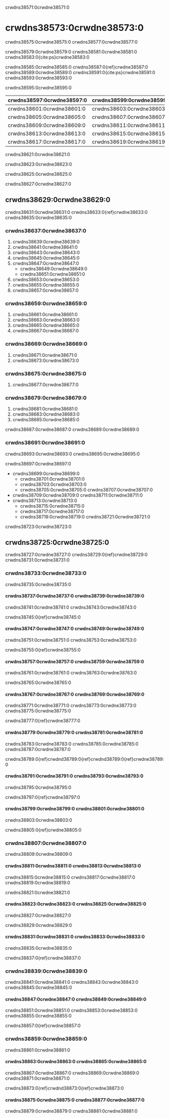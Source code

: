 crwdns38571:0crwdne38571:0
# crwdns38573:0crwdne38573:0
crwdns38575:0crwdne38575:0 crwdns38577:0crwdne38577:0

crwdns38579:0crwdne38579:0 crwdns38581:0crwdne38581:0 crwdns38583:0{cite:ps}crwdne38583:0

crwdns38585:0crwdne38585:0 crwdns38587:0{ref}crwdne38587:0 crwdns38589:0crwdne38589:0 crwdns38591:0{cite:ps}crwdne38591:0 crwdns38593:0crwdne38593:0

crwdns38595:0crwdne38595:0

| crwdns38597:0crwdne38597:0 | crwdns38599:0crwdne38599:0 |
| -------------------------- | -------------------------- |
| crwdns38601:0crwdne38601:0 | crwdns38603:0crwdne38603:0 |
| crwdns38605:0crwdne38605:0 | crwdns38607:0crwdne38607:0 |
| crwdns38609:0crwdne38609:0 | crwdns38611:0crwdne38611:0 |
| crwdns38613:0crwdne38613:0 | crwdns38615:0crwdne38615:0 |
| crwdns38617:0crwdne38617:0 | crwdns38619:0crwdne38619:0 |

crwdns38621:0crwdne38621:0

crwdns38623:0crwdne38623:0

crwdns38625:0crwdne38625:0

crwdns38627:0crwdne38627:0
## crwdns38629:0crwdne38629:0
crwdns38631:0crwdne38631:0 crwdns38633:0{ref}crwdne38633:0 crwdns38635:0crwdne38635:0

### crwdns38637:0crwdne38637:0
1. crwdns38639:0crwdne38639:0
1. crwdns38641:0crwdne38641:0
1. crwdns38643:0crwdne38643:0
1. crwdns38645:0crwdne38645:0
1. crwdns38647:0crwdne38647:0
    - crwdns38649:0crwdne38649:0
    - crwdns38651:0crwdne38651:0
1. crwdns38653:0crwdne38653:0
1. crwdns38655:0crwdne38655:0
1. crwdns38657:0crwdne38657:0

### crwdns38659:0crwdne38659:0
1. crwdns38661:0crwdne38661:0
1. crwdns38663:0crwdne38663:0
1. crwdns38665:0crwdne38665:0
1. crwdns38667:0crwdne38667:0

### crwdns38669:0crwdne38669:0
1. crwdns38671:0crwdne38671:0
1. crwdns38673:0crwdne38673:0

### crwdns38675:0crwdne38675:0
1. crwdns38677:0crwdne38677:0

### crwdns38679:0crwdne38679:0
1. crwdns38681:0crwdne38681:0
1. crwdns38683:0crwdne38683:0
1. crwdns38685:0crwdne38685:0

crwdns38687:0crwdne38687:0 crwdns38689:0crwdne38689:0

### crwdns38691:0crwdne38691:0
crwdns38693:0crwdne38693:0 crwdns38695:0crwdne38695:0

crwdns38697:0crwdne38697:0
- crwdns38699:0crwdne38699:0
  - crwdns38701:0crwdne38701:0
  - crwdns38703:0crwdne38703:0
  - crwdns38705:0crwdne38705:0 crwdns38707:0crwdne38707:0
- crwdns38709:0crwdne38709:0 crwdns38711:0crwdne38711:0
- crwdns38713:0crwdne38713:0
  - crwdns38715:0crwdne38715:0
  - crwdns38717:0crwdne38717:0
  - crwdns38719:0crwdne38719:0 crwdns38721:0crwdne38721:0

crwdns38723:0crwdne38723:0
## crwdns38725:0crwdne38725:0
crwdns38727:0crwdne38727:0 crwdns38729:0{ref}crwdne38729:0 crwdns38731:0crwdne38731:0

### crwdns38733:0crwdne38733:0
crwdns38735:0crwdne38735:0

#### crwdns38737:0crwdne38737:0 crwdns38739:0crwdne38739:0
crwdns38741:0crwdne38741:0 crwdns38743:0crwdne38743:0

crwdns38745:0{ref}crwdne38745:0

#### crwdns38747:0crwdne38747:0 crwdns38749:0crwdne38749:0
crwdns38751:0crwdne38751:0 crwdns38753:0crwdne38753:0

crwdns38755:0{ref}crwdne38755:0

#### crwdns38757:0crwdne38757:0 crwdns38759:0crwdne38759:0
crwdns38761:0crwdne38761:0 crwdns38763:0crwdne38763:0

crwdns38765:0crwdne38765:0

#### crwdns38767:0crwdne38767:0 crwdns38769:0crwdne38769:0
crwdns38771:0crwdne38771:0 crwdns38773:0crwdne38773:0 crwdns38775:0crwdne38775:0

crwdns38777:0{ref}crwdne38777:0

#### crwdns38779:0crwdne38779:0 crwdns38781:0crwdne38781:0
crwdns38783:0crwdne38783:0 crwdns38785:0crwdne38785:0 crwdns38787:0crwdne38787:0

crwdns38789:0{ref}crwdnd38789:0{ref}crwdnd38789:0{ref}crwdne38789:0

#### crwdns38791:0crwdne38791:0 crwdns38793:0crwdne38793:0
crwdns38795:0crwdne38795:0

crwdns38797:0{ref}crwdne38797:0

#### crwdns38799:0crwdne38799:0 crwdns38801:0crwdne38801:0
crwdns38803:0crwdne38803:0

crwdns38805:0{ref}crwdne38805:0

### crwdns38807:0crwdne38807:0
crwdns38809:0crwdne38809:0

#### crwdns38811:0crwdne38811:0 crwdns38813:0crwdne38813:0
crwdns38815:0crwdne38815:0 crwdns38817:0crwdne38817:0 crwdns38819:0crwdne38819:0

crwdns38821:0crwdne38821:0

#### crwdns38823:0crwdne38823:0 crwdns38825:0crwdne38825:0
crwdns38827:0crwdne38827:0

crwdns38829:0crwdne38829:0

#### crwdns38831:0crwdne38831:0 crwdns38833:0crwdne38833:0
crwdns38835:0crwdne38835:0

crwdns38837:0{ref}crwdne38837:0

### crwdns38839:0crwdne38839:0
crwdns38841:0crwdne38841:0 crwdns38843:0crwdne38843:0 crwdns38845:0crwdne38845:0

#### crwdns38847:0crwdne38847:0 crwdns38849:0crwdne38849:0
crwdns38851:0crwdne38851:0 crwdns38853:0crwdne38853:0 crwdns38855:0crwdne38855:0

crwdns38857:0{ref}crwdne38857:0

### crwdns38859:0crwdne38859:0
crwdns38861:0crwdne38861:0

#### crwdns38863:0crwdne38863:0 crwdns38865:0crwdne38865:0
crwdns38867:0crwdne38867:0 crwdns38869:0crwdne38869:0 crwdns38871:0crwdne38871:0

crwdns38873:0{ref}crwdnd38873:0{ref}crwdne38873:0

#### crwdns38875:0crwdne38875:0 crwdns38877:0crwdne38877:0
crwdns38879:0crwdne38879:0 crwdns38881:0crwdne38881:0
